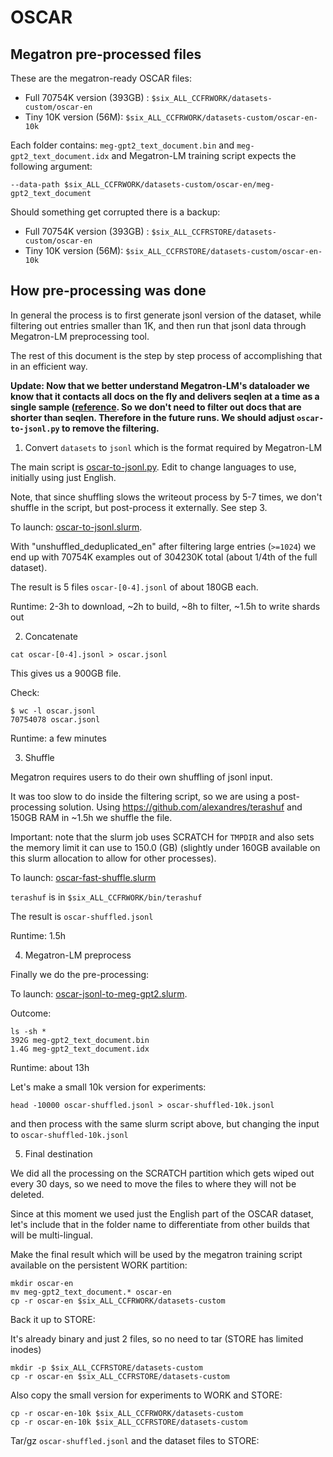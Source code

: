 # OSCAR


## Megatron pre-processed files

These are the megatron-ready OSCAR files:

- Full 70754K version (393GB) : `$six_ALL_CCFRWORK/datasets-custom/oscar-en`
- Tiny 10K version (56M): `$six_ALL_CCFRWORK/datasets-custom/oscar-en-10k`

Each folder contains: `meg-gpt2_text_document.bin` and `meg-gpt2_text_document.idx` and Megatron-LM training script expects the following argument:
```
--data-path $six_ALL_CCFRWORK/datasets-custom/oscar-en/meg-gpt2_text_document
```

Should something get corrupted there is a backup:

- Full 70754K version (393GB) : `$six_ALL_CCFRSTORE/datasets-custom/oscar-en`
- Tiny 10K version (56M): `$six_ALL_CCFRSTORE/datasets-custom/oscar-en-10k`




## How pre-processing was done

In general the process is to first generate jsonl version of the dataset, while filtering out entries smaller than 1K, and then run that jsonl data through Megatron-LM preprocessing tool.

The rest of this document is the step by step process of accomplishing that in an efficient way.

**Update: Now that we better understand Megatron-LM's dataloader we know that it contacts all docs on the fly and delivers seqlen at a time as a single sample ([reference](https://github.com/NVIDIA/Megatron-LM/blob/90e0a0dd08159e1c95f4f9d99bb8687f327d36c3/megatron/data/gpt_dataset.py#L169-L185). So we don't need to filter out docs that are shorter than seqlen. Therefore in the future runs. We should adjust `oscar-to-jsonl.py` to remove the filtering.**

1. Convert `datasets` to `jsonl` which is the format required by Megatron-LM

The main script is [oscar-to-jsonl.py](./oscar-to-jsonl.py). Edit to change languages to use, initially using just English.

Note, that since shuffling slows the writeout process by 5-7 times, we don't shuffle in the script, but post-process it externally. See step 3.

To launch: [oscar-to-jsonl.slurm](./oscar-to-jsonl.slurm).

With "unshuffled_deduplicated_en" after filtering large entries (`>=1024`) we end up with 70754K examples out of 304230K total (about 1/4th of the full dataset).

The result is 5 files `oscar-[0-4].jsonl` of about 180GB each.

Runtime: 2-3h to download, ~2h to build, ~8h to filter, ~1.5h to write shards out


2. Concatenate

```
cat oscar-[0-4].jsonl > oscar.jsonl
```

This gives us a 900GB file.

Check:
```
$ wc -l oscar.jsonl
70754078 oscar.jsonl
```

Runtime: a few minutes



3. Shuffle

Megatron requires users to do their own shuffling of jsonl input.

It was too slow to do inside the filtering script, so we are using a post-processing solution.
Using https://github.com/alexandres/terashuf and 150GB RAM in ~1.5h we shuffle the file.

Important: note that the slurm job uses SCRATCH for `TMPDIR` and also sets the memory limit it can use to 150.0 (GB) (slightly under 160GB available on this slurm allocation to allow for other processes).

To launch: [oscar-fast-shuffle.slurm](./oscar-fast-shuffle.slurm)

`terashuf` is in `$six_ALL_CCFRWORK/bin/terashuf`

The result is `oscar-shuffled.jsonl`

Runtime: 1.5h



4. Megatron-LM preprocess

Finally we do the pre-processing:

To launch: [oscar-jsonl-to-meg-gpt2.slurm](./oscar-jsonl-to-meg-gpt2.slurm).

Outcome:

```
ls -sh *
392G meg-gpt2_text_document.bin
1.4G meg-gpt2_text_document.idx
```


Runtime: about 13h

Let's make a small 10k version for experiments:

```
head -10000 oscar-shuffled.jsonl > oscar-shuffled-10k.jsonl
```
and then process with the same slurm script above, but changing the input to `oscar-shuffled-10k.jsonl`



5. Final destination

We did all the processing on the SCRATCH partition which gets wiped out every 30 days, so we need to move the files to where they will not be deleted.

Since at this moment we used just the English part of the OSCAR dataset, let's include that in the folder name to differentiate from other builds that will be multi-lingual.

Make the final result which will be used by the megatron training script available on the persistent WORK partition:

```
mkdir oscar-en
mv meg-gpt2_text_document.* oscar-en
cp -r oscar-en $six_ALL_CCFRWORK/datasets-custom
```

Back it up to STORE:

It's already binary and just 2 files, so no need to tar (STORE has limited inodes)
```
mkdir -p $six_ALL_CCFRSTORE/datasets-custom
cp -r oscar-en $six_ALL_CCFRSTORE/datasets-custom
```

Also copy the small version for experiments to WORK and STORE:
```
cp -r oscar-en-10k $six_ALL_CCFRWORK/datasets-custom
cp -r oscar-en-10k $six_ALL_CCFRSTORE/datasets-custom
```

Tar/gz `oscar-shuffled.jsonl` and the dataset files to STORE:

```


```
